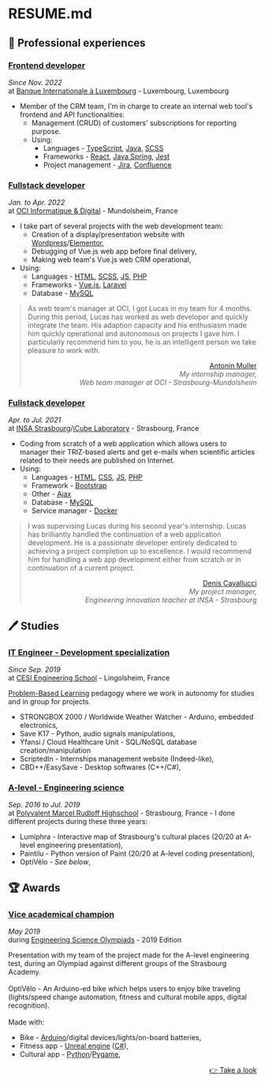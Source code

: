 # RESUME.md

## :office: Professional experiences

### <u>Frontend developer</u>

_Since Nov. 2022_\
at [Banque Internationale à Luxembourg](https://www.bil.com) - Luxembourg, Luxembourg

-   Member of the CRM team, I'm in charge to create an internal web tool's frontend and API functionalities:
    -   Management (CRUD) of customers' subscriptions for reporting purpose.
    -   Using:
        -   Languages - [TypeScript](https://typescriptlang.org), [Java](https://java.com/fr), [SCSS](https://sass-lang.com)
        -   Frameworks - [React](https://reactjs.org), [Java Spring](https://spring.io), [Jest](https://jestjs.io/fr)
        -   Project management - [Jira](https://atlassian.com/software/jira), [Confluence](https://atlassian.com/software/confluence)

### <u>Fullstack developer</u>

_Jan. to Apr. 2022_\
 at [OCI Informatique & Digital](https://oci.fr) - Mundolsheim, France

-   I take part of several projects with the web development team:
    -   Creation of a display/presentation website with [Wordpress](https://wordpress.com/fr)/[Elementor](https://elementor.com),
    -   Debugging of Vue.js web app before final delivery,
    -   Making web team's Vue.js web CRM operational,
-   Using:
    -   Languages - [HTML](https://developer.mozilla.org/fr/docs/Web/HTML), [SCSS](https://sass-lang.com), [JS](https://developer.mozilla.org/fr/docs/Web/JavaScript), [PHP](https://php.net)
    -   Frameworks - [Vue.js](https://vuejs.org), [Laravel](https://laravel.com)
    -   Database - [MySQL](https://mysql.com/fr)

> As web team's manager at OCI, I got Lucas in my team for 4 months. During this period, Lucas has worked as web developer and quickly integrate the team. His adaption capacity and his enthusiasm made him quickly operational and autonomous on projects I gave him. I particularly recommend him to you, he is an intelligent person we take pleasure to work with.
>
> <div align="right"><u><a href="https://www.linkedin.com/in/antonin-muller-ba920020/">Antonin Muller</a></u></div>
> <div align="right"><em>My internship manager,<br/>Web team manager at OCI - Strasbourg-Mundolsheim</em></div>

### <u>Fullstack developer</u>

_Apr. to Jul. 2021_\
at [INSA Strasbourg](https://insa-strasbourg.fr/fr)/[iCube Laboratory](https://icube.unistra.fr) - Strasbourg, France

-   Coding from scratch of a web application which allows users to manager their TRIZ-based alerts and get e-mails when scientific articles related to their needs are published on Internet.
-   Using:
    -   Languages - [HTML](https://developer.mozilla.org/fr/docs/Web/HTML), [CSS](https://developer.mozilla.org/fr/docs/Web/CSS), [JS](https://developer.mozilla.org/fr/docs/Web/JavaScript), [PHP](https://php.net)
    -   Framework - [Bootstrap](https://getbootstrap.com)
    -   Other - [Ajax](https://developer.mozilla.org/fr/docs/Web/Guide/AJAX)
    -   Database - [MySQL](https://mysql.com/fr)
    -   Service manager - [Docker](https://docker.com)

> I was supervising Lucas during his second year's internship. Lucas has brilliantly handled the continuation of a web application development. He is a passionate developer entirely dedicated to achieving a project completion up to excellence. I would recommend him for handling a web app development either from scratch or in continuation of a current project.
>
> <div align="right"><u><a href="https://www.linkedin.com/in/denis-cavallucci-52905014
> ">Denis Cavallucci</a></u></div>
> <div align="right"><em>My project manager,<br/>Engineering innovation teacher at INSA - Strasbourg</em></div>

## :pen: Studies

### <u>IT Engineer - Development specialization</u>

_Since Sep. 2019_\
at [CESI Engineering School](https://cesi.fr) - Lingolsheim, France

[Problem-Based Learning](https://en.wikipedia.org/wiki/Problem-based_learning) pedagogy where we work in autonomy for studies and in group for projects.

-   STRONGBOX 2000 / Worldwide Weather Watcher - Arduino, embedded electronics,
-   Save K17 - Python, audio signals manipulations,
-   Ýfansi / Cloud Healthcare Unit - SQL/NoSQL database creation/manipulation
-   ScriptedIn - Internships management website (Indeed-like),
-   CBD++/EasySave - Desktop softwares (C++/C#),

### <u>A-level - Engineering science</u>

_Sep. 2016 to Jul. 2019_\
at [Polyvalent Marcel Rudloff Highschool](https://lyceerudloff.com) - Strasbourg, France - I done different projects during these three years:

-   Lumiphra - Interactive map of Strasbourg's cultural places (20/20 at A-level engineering presentation),
-   Paintilu - Python version of Paint (20/20 at A-level coding presentation),
-   OptiVélo - _See below_,

## :trophy: Awards

### <u>Vice academical champion</u>

_May 2019_\
during [Engineering Science Olympiads](https://www.upsti.fr/nos-evenements/olympiades-de-si) - 2019 Edition

Presentation with my team of the project made for the A-level engineering test, during an Olympiad against different groups of the Strasbourg Academy.\
\
OptiVélo - An Arduino-ed bike which helps users to enjoy bike traveling (lights/speed change automation, fitness and cultural mobile apps, digital recognition).\
\
Made with:

-   Bike - [Arduino](https://arduino.cc)/digital devices/lights/on-board batteries,
-   Fitness app - [Unreal engine](https://unrealengine.com) ([C#](https://learn.microsoft.com/fr-fr/dotnet/csharp)),
-   Cultural app - [Python](https://python.org)/[Pygame](https://pygame.org/news),

<div align="right"><a href="https://pedagogie.ac-strasbourg.fr/stidd/osi-olympiades-de-sciences-de-lingenieur/la-finale-academique-2019/">&#128073; Take a look</a></div>
